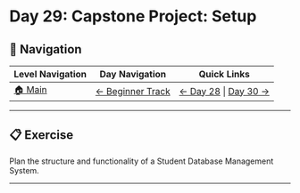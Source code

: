 # Day 29: Capstone Project: Setup

## 🔗 Navigation

| Level Navigation | Day Navigation | Quick Links |
|------------------|----------------|-------------|
| [🏠 Main](../../README.md) | [← Beginner Track](../README.md) | [← Day 28](../Day28/) \| [Day 30 →](../Day30/) |

---

## 📋 Exercise

Plan the structure and functionality of a Student Database Management System.

---
